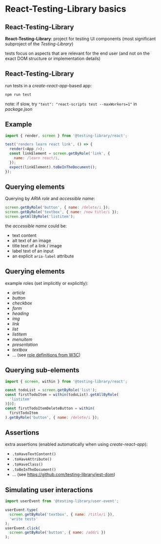 # React-Testing-Library basics

## React-Testing-Library

**React-Testing-Library**: project for testing UI components (most significant subproject of the _Testing-Library_)

tests focus on aspects that are relevant for the end user (and not on the exact DOM structure or implementation details)

## React-Testing-Library

run tests in a _create-react-app_-based app:

```bash
npm run test
```

note: if slow, try `"test": "react-scripts test --maxWorkers=1"` in _package.json_

## Example

```js
import { render, screen } from '@testing-library/react';

test('renders learn react link', () => {
  render(<App />);
  const linkElement = screen.getByRole('link', {
    name: /learn react/i,
  });
  expect(linkElement).toBeInTheDocument();
});
```

## Querying elements

Querying by _ARIA role_ and _accessible name_:

```js
screen.getByRole('button', { name: /delete/i });
screen.getByRole('textbox', { name: /new title/i });
screen.getAllByRole('listitem');
```

the _accessible name_ could be:

- text content
- alt text of an image
- title text of a link / image
- label text of an input
- an explicit `aria-label` attribute

## Querying elements

example roles (set implicitly or explicitly):

- _article_
- _button_
- _checkbox_
- _form_
- _heading_
- _img_
- _link_
- _list_
- _listitem_
- _menuitem_
- _presentation_
- _textbox_
- ... (see [role definitions from W3C](https://www.w3.org/TR/wai-aria-1.2/#role_definitions))

## Querying sub-elements

```js
import { screen, within } from '@testing-library/react';

const todoList = screen.getByRole('list');
const firstTodoItem = within(todoList).getAllByRole(
  'listitem'
)[0];
const firstTodoItemDeleteButton = within(
  firstTodoItem
).getByRole('button', { name: /delete/i });
```

## Assertions

extra assertions (enabled automatically when using _create-react-app_):

- `.toHaveTextContent()`
- `.toHaveAttribute()`
- `.toHaveClass()`
- `.toBeInTheDocument()`
- ... (see <https://github.com/testing-library/jest-dom>)

## Simulating user interactions

```js
import userEvent from '@testing-library/user-event';

userEvent.type(
  screen.getByRole('textbox', { name: /title/i }),
  'write tests'
);
userEvent.click(
  screen.getByRole('button', { name: /add/i })
);
```
